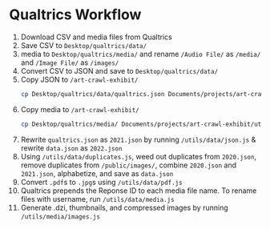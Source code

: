 # Qualtrics Workflow
1. Download CSV and media files from Qualtrics
2. Save CSV to `Desktop/qualtrics/data/`
3. media to `Desktop/qualtrics/media/` and rename `/Audio File/` as `/media/` and `/Image File/` as `/images/`
4. Convert CSV to JSON and save to `Desktop/qualtrics/data/`
5. Copy JSON to `/art-crawl-exhibit/`
    ```bash
    cp Desktop/qualtrics/data/qualtrics.json Documents/projects/art-crawl-exhibit/utils/data/qualtrics.json
    ```
6. Copy media to `/art-crawl-exhibit/`
    ```bash
    cp Desktop/qualtrics/media/ Documents/projects/art-crawl-exhibit/utils/media/
    ```
7. Rewrite `qualtrics.json` as `2021.json` by running `/utils/data/json.js` & rewrite `data.json` as `2022.json`
8. Using `/utils/data/duplicates.js`, weed out duplicates from `2020.json`, remove duplicates from `/public/images/`, combine `2020.json` and `2021.json`, alphabetize, and save as `data.json`
9. Convert `.pdf`s to `.jpg`s using `/utils/data/pdf.js`
10. Qualtrics prepends the Reponse ID to each media file name. To rename files with username, run `/utils/data/media.js`
11. Generate .dzi, thumbnails, and compressed images by running `/utils/media/images.js`